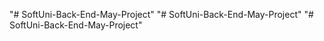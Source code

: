 "# SoftUni-Back-End-May-Project" 
"# SoftUni-Back-End-May-Project" 
"# SoftUni-Back-End-May-Project" 
